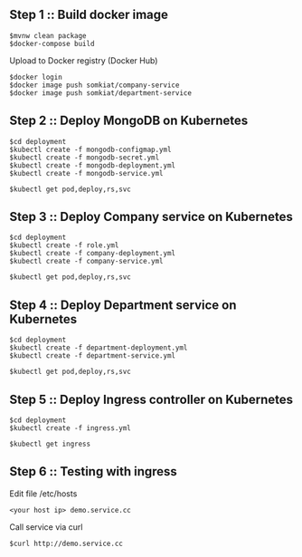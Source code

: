 ## Step 1 :: Build docker image

```
$mvnw clean package
$docker-compose build
```

Upload to Docker registry (Docker Hub)

```
$docker login
$docker image push somkiat/company-service
$docker image push somkiat/department-service
```

## Step 2 :: Deploy MongoDB on Kubernetes

```
$cd deployment
$kubectl create -f mongodb-configmap.yml
$kubectl create -f mongodb-secret.yml
$kubectl create -f mongodb-deployment.yml
$kubectl create -f mongodb-service.yml

$kubectl get pod,deploy,rs,svc
```

## Step 3 :: Deploy Company service on Kubernetes

```
$cd deployment
$kubectl create -f role.yml
$kubectl create -f company-deployment.yml
$kubectl create -f company-service.yml

$kubectl get pod,deploy,rs,svc
```

## Step 4 :: Deploy Department service on Kubernetes

```
$cd deployment
$kubectl create -f department-deployment.yml
$kubectl create -f department-service.yml

$kubectl get pod,deploy,rs,svc
```

## Step 5 :: Deploy Ingress controller on Kubernetes

```
$cd deployment
$kubectl create -f ingress.yml

$kubectl get ingress
```

## Step 6 :: Testing with ingress

Edit file /etc/hosts

```
<your host ip> demo.service.cc
```

Call service via curl

```
$curl http://demo.service.cc
```
